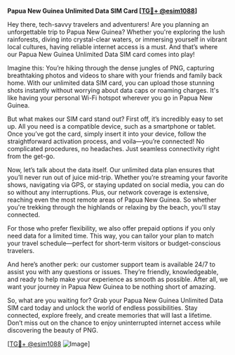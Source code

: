 **Papua New Guinea Unlimited Data SIM Card [[TG💪+ @esim1088](https://t.me/s/esim1088)]**

Hey there, tech-savvy travelers and adventurers! Are you planning an unforgettable trip to Papua New Guinea? Whether you're exploring the lush rainforests, diving into crystal-clear waters, or immersing yourself in vibrant local cultures, having reliable internet access is a must. And that’s where our Papua New Guinea Unlimited Data SIM card comes into play!

Imagine this: You’re hiking through the dense jungles of PNG, capturing breathtaking photos and videos to share with your friends and family back home. With our unlimited data SIM card, you can upload those stunning shots instantly without worrying about data caps or roaming charges. It's like having your personal Wi-Fi hotspot wherever you go in Papua New Guinea.

But what makes our SIM card stand out? First off, it’s incredibly easy to set up. All you need is a compatible device, such as a smartphone or tablet. Once you’ve got the card, simply insert it into your device, follow the straightforward activation process, and voila—you’re connected! No complicated procedures, no headaches. Just seamless connectivity right from the get-go.

Now, let’s talk about the data itself. Our unlimited data plan ensures that you’ll never run out of juice mid-trip. Whether you’re streaming your favorite shows, navigating via GPS, or staying updated on social media, you can do so without any interruptions. Plus, our network coverage is extensive, reaching even the most remote areas of Papua New Guinea. So whether you're trekking through the highlands or relaxing by the beach, you'll stay connected.

For those who prefer flexibility, we also offer prepaid options if you only need data for a limited time. This way, you can tailor your plan to match your travel schedule—perfect for short-term visitors or budget-conscious travelers.

And here’s another perk: our customer support team is available 24/7 to assist you with any questions or issues. They’re friendly, knowledgeable, and ready to help make your experience as smooth as possible. After all, we want your journey in Papua New Guinea to be nothing short of amazing.

So, what are you waiting for? Grab your Papua New Guinea Unlimited Data SIM card today and unlock the world of endless possibilities. Stay connected, explore freely, and create memories that will last a lifetime. Don’t miss out on the chance to enjoy uninterrupted internet access while discovering the beauty of PNG.

[[TG💪+ @esim1088](https://t.me/s/esim1088) ![Image](https://i.postimg.cc/Y0z9fWf4/image.png)]